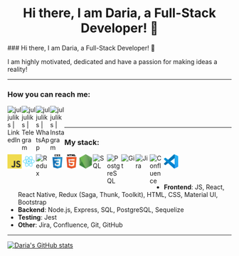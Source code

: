 <h1 align="center">Hi there, I am Daria, a Full-Stack Developer! 👋</h1>
### Hi there, I am Daria, a Full-Stack Developer! 👋

I am highly motivated, dedicated and have a passion for making ideas a reality!

---
### How you can reach me:

[<img align="left" alt="juljuliks | LinkedIn" width="32px" src="https://img.icons8.com/color/48/000000/linkedin-2--v1.png" />][linkedin]
[<img align="left" alt="juljuliks | Telegram" width="32px" src="https://img.icons8.com/fluency/48/000000/telegram-app.png" />][telegram]
[<img align="left" alt="juljuliks | WhatsApp" width="32px" src="https://img.icons8.com/color/48/000000/whatsapp.png" />][whatsapp]
[<img align="left" alt="juljuliks | Instagram" width="32px" src="https://img.icons8.com/fluency/48/000000/instagram-new.png" />][instagram]

<br/>
<br/>

---
### My stack:

[<img align="left" alt="JavaScript" width="32px" src="https://raw.githubusercontent.com/github/explore/80688e429a7d4ef2fca1e82350fe8e3517d3494d/topics/javascript/javascript.png" />][git]
[<img align="left" alt="React" width="32px" src="https://raw.githubusercontent.com/github/explore/80688e429a7d4ef2fca1e82350fe8e3517d3494d/topics/react/react.png" />][git]
[<img align="left" alt="Redux"  width="32px" src="https://img.icons8.com/color/48/000000/redux.png"/>][git]
[<img align="left" alt="CSS3" width="32px" src="https://raw.githubusercontent.com/github/explore/80688e429a7d4ef2fca1e82350fe8e3517d3494d/topics/css/css.png" />][git]
[<img align="left" alt="HTML5" width="32px" src="https://raw.githubusercontent.com/github/explore/80688e429a7d4ef2fca1e82350fe8e3517d3494d/topics/html/html.png" />][git]
[<img align="left" alt="Node.js" width="32px" src="https://raw.githubusercontent.com/github/explore/80688e429a7d4ef2fca1e82350fe8e3517d3494d/topics/nodejs/nodejs.png" />][git]
[<img align="left" alt="SQL" width="32px" src="https://img.icons8.com/color-glass/48/000000/sql.png"/>][git]
[<img align="left" alt="PostgreSQL" width="32px" src="https://img.icons8.com/color/50/000000/postgreesql.png"/>][git]
[<img align="left" alt="Git" width="32px" src="https://img.icons8.com/color/48/000000/git.png"/>][git]
[<img align="left" alt="Jira" width="32px" src="https://logojinni.com/image/logos/jira-3.svg"/>][git]
[<img align="left" alt="Confluence" width="32px" src="https://luna1.co/9e2fa8.png"/>][git]
[<img align="left" alt="Visual Studio Code" width="32px" src="https://raw.githubusercontent.com/github/explore/80688e429a7d4ef2fca1e82350fe8e3517d3494d/topics/visual-studio-code/visual-studio-code.png" />][git]

<br/>
<br/>
<br/>

- **Frontend**: JS, React, React Native, Redux (Saga, Thunk, Toolkit), HTML, CSS, Material UI, Bootstrap
- **Backend**: Node.js, Express, SQL, PostgreSQL, Sequelize
- **Testing**: Jest
- **Other**: Jira, Confluence, Git, GitHub
---
[![Daria's GitHub stats](https://github-readme-stats.vercel.app/api?username=lush-dash&hide=issues&count_private=true&show_icons=true)](https://github.com/lush-dash)

[linkedin]: https://www.linkedin.com/in/daria-latushkina/
[whatsapp]: https://wa.me/79160247892
[telegram]: https://t.me/lushdash 
[instagram]: https://www.instagram.com/lush.dash
[git]: https://github.com/lush-dash
